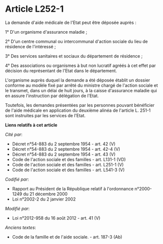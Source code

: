 # Article L252-1

La demande d'aide médicale de l'Etat peut être déposée auprès : 

1° D'un organisme d'assurance maladie ; 

2° D'un centre communal ou intercommunal d'action sociale du lieu de résidence de l'intéressé ; 

3° Des services sanitaires et sociaux du département de résidence ; 

4° Des associations ou organismes à but non lucratif agréés à cet effet par décision du représentant de l'Etat dans le
département. 

L'organisme auprès duquel la demande a été déposée établit un dossier conforme au modèle fixé par arrêté du ministre chargé
de l'action sociale et le transmet, dans un délai de huit jours, à la caisse d'assurance maladie qui en assure l'instruction
par délégation de l'Etat. 

Toutefois, les demandes présentées par les personnes pouvant bénéficier de l'aide médicale en application du deuxième alinéa
de l'article L. 251-1 sont instruites par les services de l'Etat.

**Liens relatifs à cet article**

_Cité par_:

  - Décret n°54-883 du 2 septembre 1954 - art. 42 (V)
  - Décret n°54-883 du 2 septembre 1954 - art. 42-4 (V)
  - Décret n°54-883 du 2 septembre 1954 - art. 43 (V)
  - Code de l'action sociale et des familles - art. L131-1 (VD)
  - Code de l'action sociale et des familles - art. L251-1 (V)
  - Code de l'action sociale et des familles - art. L541-3 (V)

_Codifié par_:

  - Rapport au Président de la République relatif à l'ordonnance n°2000-1249 du 21 décembre 2000
  - Loi n°2002-2 du 2 janvier 2002

_Modifié par_:

  - Loi n°2012-958 du 16 août 2012 - art. 41 (V)

_Anciens textes_:

  - Code de la famille et de l'aide sociale. - art. 187-3 (Ab)
